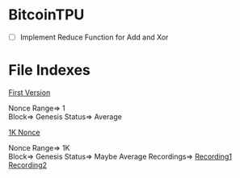 # BitcoinTPU

- [ ] Implement Reduce Function for Add and Xor
# File Indexes
[First Version](https://github.com/Computer-CGuy/BitcoinTPU/blob/main/Incrementation_%7C_Satcoin_%7C_First(Genesis).ipynb) 

Nonce Range=> 1  
Block=> Genesis
Status=> Average


[1K Nonce](https://github.com/Computer-CGuy/BitcoinTPU/blob/main/Incrementation_%7C_Satcoin_%7C%201K.ipynb) 

Nonce Range=> 1K  
Block=> Genesis
Status=> Maybe Average
Recordings=> [Recording1](https://github.com/Computer-CGuy/BitcoinTPU/blob/main/Screencast%20from%2005-07-21%2007:11:42%20PM%20IST.webm) [Recording2](https://github.com/Computer-CGuy/BitcoinTPU/blob/main/Screencast%20from%2005-07-21%2007:12:15%20PM%20IST.webm)
